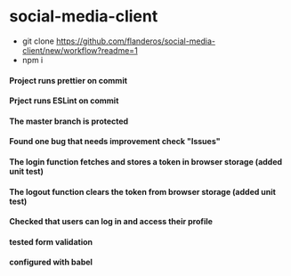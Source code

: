 # social-media-client

- git clone https://github.com/flanderos/social-media-client/new/workflow?readme=1
- npm i

#### Project runs prettier on commit

#### Prject runs ESLint on commit

#### The master branch is protected

#### Found one bug that needs improvement check "Issues"

#### The login function fetches and stores a token in browser storage (added unit test)

#### The logout function clears the token from browser storage (added unit test)

#### Checked that users can log in and access their profile

#### tested form validation

#### configured with babel
